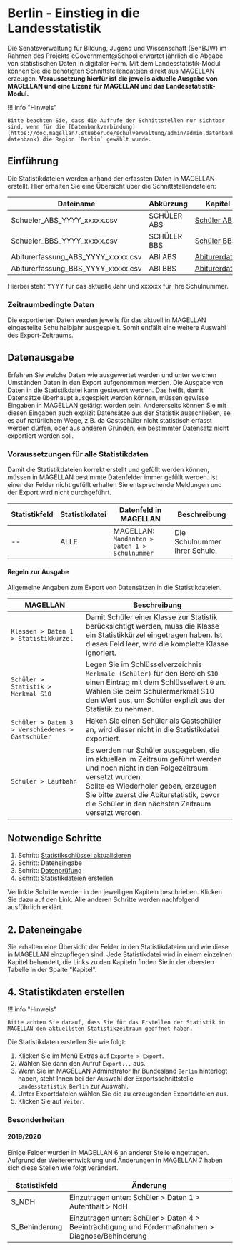 # Berlin - Einstieg in die Landesstatistik

Die Senatsverwaltung für Bildung, Jugend und Wissenschaft (SenBJW) im Rahmen des Projekts eGovernment@School erwartet jährlich die Abgabe von statistischen Daten in digitaler Form. Mit dem Landesstatistik-Modul können Sie die benötigten Schnittstellendateien direkt aus MAGELLAN erzeugen. **Voraussetzung hierfür ist die jeweils aktuelle Ausgabe von MAGELLAN und eine Lizenz für  MAGELLAN und das Landesstatistik-Modul.**

!!! info "Hinweis"

    Bitte beachten Sie, dass die Aufrufe der Schnittstellen nur sichtbar sind, wenn für die [Datenbankverbindung](https://doc.magellan7.stueber.de/schulverwaltung/admin/admin.datenbankverbindungen/#unterpunkt-datenbank) die Region `Berlin` gewählt wurde.

## Einführung

Die Statistikdateien werden anhand der erfassten Daten in MAGELLAN erstellt. Hier erhalten Sie eine Übersicht über die Schnittstellendateien:

Dateiname                          | Abkürzung   | Kapitel
---------------------------------- | ----------- | -------
Schueler_ABS_YYYY_xxxxx.csv        | SCHÜLER ABS | [Schüler ABS](04.stat.schuelerdaten.md)
Schueler_BBS_YYYY_xxxxx.csv        | SCHÜLER BBS | [Schüler BBS](04.stat.schuelerdaten.md)
Abiturerfassung_ABS_YYYY_xxxxx.csv | ABI ABS     | [Abiturerdaten](03.stat.abidaten.md)
Abiturerfassung_BBS_YYYY_xxxxx.csv | ABI BBS     | [Abiturerdaten](03.stat.abidaten.md)

Hierbei steht YYYY für das aktuelle Jahr und xxxxxx für Ihre Schulnummer.

### Zeitraumbedingte Daten

Die exportierten Daten werden jeweils für das aktuell in MAGELLAN eingestellte Schulhalbjahr ausgespielt. Somit entfällt eine weitere Auswahl des Export-Zeitraums.

## Datenausgabe

Erfahren Sie welche Daten wie ausgewertet werden und unter welchen Umständen Daten in den Export aufgenommen werden.
Die Ausgabe von Daten in die Statistikdatei kann gesteuert werden. Das heißt, damit Datensätze überhaupt ausgespielt werden können, müssen gewisse Eingaben in MAGELLAN getätigt worden sein. Andererseits können Sie mit diesen Eingaben auch explizit Datensätze aus der Statistik ausschließen, sei es auf natürlichem Wege, z.B. da Gastschüler nicht statistisch erfasst werden dürfen, oder aus anderen Gründen, ein bestimmter Datensatz nicht exportiert werden soll.

### Voraussetzungen für alle Statistikdaten

Damit die Statistikdateien korrekt erstellt und gefüllt werden können, müssen in MAGELLAN bestimmte Datenfelder immer gefüllt werden. Ist einer der Felder nicht gefüllt erhalten Sie entsprechende Meldungen und der Export wird nicht durchgeführt.

Statistikfeld | Statistikdatei | Datenfeld in MAGELLAN                         | Beschreibung
------------- | -------------- | --------------------------------------------- | ------------
--            | ALLE           | MAGELLAN: `Mandanten > Daten 1 > Schulnummer` | Die Schulnummer Ihrer Schule.

#### Regeln zur Ausgabe

Allgemeine Angaben zum Export von Datensätzen in die Statistikdateien.

MAGELLAN                                          | Beschreibung
------------------------------------------------- | -------------
`Klassen > Daten 1 > Statistikkürzel`             | Damit Schüler einer Klasse zur Statistik berücksichtigt werden, muss die Klasse ein Statistikkürzel eingetragen haben. Ist dieses Feld leer, wird die komplette Klasse ignoriert.
`Schüler > Statistik > Merkmal S10`               | Legen Sie im Schlüsselverzeichnis `Merkmale (Schüler)` für den Bereich `S10` einen Eintrag mit dem Schlüsselwert `0` an. Wählen Sie beim Schülermerkmal S10 den Wert aus, um Schüler explizit aus der Statistik zu nehmen.
`Schüler > Daten 3 > Verschiedenes > Gastschüler` | Haken Sie einen Schüler als Gastschüler an, wird dieser nicht in die Statistikdatei exportiert.
`Schüler > Laufbahn`                              | Es werden nur Schüler ausgegeben, die im aktuellen im Zeitraum geführt werden und noch nicht in den Folgezeitraum versetzt wurden. <br/> Sollte es Wiederholer geben, erzeugen Sie bitte zuerst die Abiturstatistik, bevor die Schüler in den nächsten Zeitraum versetzt werden.

## Notwendige Schritte

1. Schritt: [Statistikschlüssel aktualisieren](https://doc.magellan.stueber.de/schulverwaltung/regionales/berlin/statistik/02.schluesselverzeichnisse/)
2. Schritt: Dateneingabe
3. Schritt: [Datenprüfung](https://doc.ls.stueber.de/datenpruefung/)
4. Schritt: Statistikdateien erstellen

Verlinkte Schritte werden in den jeweiligen Kapiteln beschrieben. Klicken Sie dazu auf den Link. Alle anderen Schritte werden nachfolgend ausführlich erklärt.

## 2. Dateneingabe

Sie erhalten eine Übersicht der Felder in den Statistikdateien und wie diese in MAGELLAN einzupflegen sind.
Jede Statistikdatei wird in einem einzelnen Kapitel behandelt, die Links zu den Kapiteln finden Sie in der obersten Tabelle in der Spalte "Kapitel".

## 4. Statistikdaten erstellen

!!! info "Hinweis"

    Bitte achten Sie darauf, dass Sie für das Erstellen der Statistik in MAGELLAN den aktuellsten Statistikzeitraum geöffnet haben.

Die Statistikdaten erstellen Sie wie folgt:

1. Klicken Sie im Menü Extras auf `Exporte > Export`.
2. Wählen Sie dann den Aufruf `Export...` aus.
3. Wenn Sie im MAGELLAN Adminstrator Ihr Bundesland `Berlin` hinterlegt haben, steht Ihnen bei der Auswahl der Exportsschnittstelle `Landesstatistik Berlin` zur Auswahl.
4. Unter Exportdateien wählen Sie die zu erzeugenden Exportdateien aus.
5. Klicken Sie auf `Weiter`.

### Besonderheiten

#### 2019/2020

Einige Felder wurden in MAGELLAN 6 an anderer Stelle eingetragen. Aufgrund der Weiterentwicklung und Änderungen in MAGELLAN 7 haben sich diese Stellen wie folgt verändert.

Statistikfeld | Änderung
------------- | --------
S_NDH         | Einzutragen unter: Schüler > Daten 1 > Aufenthalt > NdH
S_Behinderung | Einzutragen unter: Schüler > Daten 4 > Beeinträchtigung und Fördermaßnahmen > Diagnose/Behinderung
